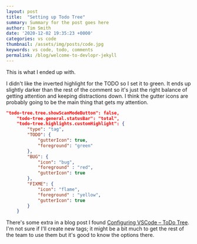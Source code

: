 ```yaml
---
layout: post
title:  "Setting up Todo Tree"
summary: Summary for the post goes here
author: Tim Smith
date: '2020-12-02 19:35:23 +0000'
categories: vs code
thumbnail: /assets/img/posts/code.jpg
keywords: vs code, todo, comments
permalink: /blog/welcome-to-devlopr-jekyll
---
```


This is what I ended up with.

I didn't like the inverted highlight for the TODO so I set it to green. It ends up slightly darker than the rest of the comment so it's just the right balance of getting attention and keeping distractions down. I think the gutter icons are probably going to be the main thing that gets my attention.

```json
"todo-tree.tree.showScanModeButton": false,
    "todo-tree.general.statusBar": "total",
    "todo-tree.highlights.customHighlight": {
        "type": "tag",
        "TODO": {
            "gutterIcon": true,
            "foreground": "green"
        },
        "BUG": {
            "icon": "bug",
            "foreground" : "red",
            "gutterIcon": true
        },
        "FIXME": {
            "icon": "flame",
            "foreground" : "yellow",
            "gutterIcon": true
        }
    }
```

There's some extra in a blog post I found [Configuring VSCode – ToDo Tree](https://blog.truesec.com/2020/01/22/configuring-vscode-todo-tree/). I'm not sure if I'll create new tags; it might be a bit much to get the rest of the team to use them but it's good to know the options there.

